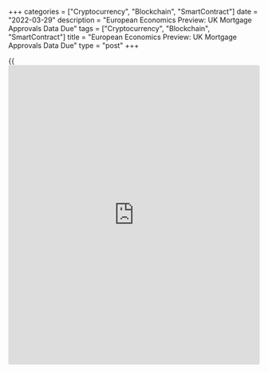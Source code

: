 +++
categories = ["Cryptocurrency", "Blockchain", "SmartContract"]
date = "2022-03-29"
description = "European Economics Preview: UK Mortgage Approvals Data Due"
tags = ["Cryptocurrency", "Blockchain", "SmartContract"]
title = "European Economics Preview: UK Mortgage Approvals Data Due"
type = "post"
+++

{{<iframe id="large-banner" src="https://www.bounty.group/#slide=4.0" width="100%" height="600" scrolling="no" style="border: 0px solid rgb(216, 221, 230); border-radius: 3px;">}}

Mortgage approvals from the UK and consumer confidence from Germany and
France are due on Tuesday, headlining a light day for the European
economic [news](https://www.letsplayfx.com/blog/forex-news-website/).

At 2.00 am ET, Germany's market research group GfK is slated to issue
consumer confidence survey results. The forward-looking consumer
sentiment index is forecast to fall to -14.0 in April from -8.1 in
March.

In the meantime, Destatis releases Germany's import prices data for
February. Economists expect import prices to climb 26.9 percent
annually, the same rate as seen in January.

Also, retail sales data is due from Statistics Sweden.

At 2.45 am ET, the French statistical office Insee publishes consumer
sentiment survey results. The confidence index is forecast to fall to 94
in March from 98 in February.

At 3.00 am ET, Spain's INE releases retail sales for February. Sales had
increased 4.0 percent annually in January.

At 4.00 am ET, IHS Markit releases Austria's manufacturing Purchasing
Managers' survey results.

Half an hour later, the Bank of England is scheduled to publish mortgage
approvals data. Economists expect approvals to rise to 74,850 in
February from 74,000 in January.

At 7.00 am ET, the Bank of England quarterly bulletin is due.

For comments and feedback [contact](https://www.playgroundfx.com/contact/): editorial@rtt[news](https://www.letsplayfx.com/blog/forex-news-website/).com

[Economic News][1]

 **What parts of the world are seeing the best (and worst) economic
performances lately? Click[here][2] to check out our [Econ Scorecard][2]
and find out! See up-to-the-moment [ranking](https://www.playgroundfx.com/blog/crypto-exchange-ranking/)s for the best and worst
performers in [GDP][3], [unemployment rate][4], [inflation][5] and much
more.**

   1. www.rtt[news](https://www.letsplayfx.com/blog/forex-news-website/).com/Content/EconomicNews.aspx
   2. www.rtt[news](https://www.letsplayfx.com/blog/forex-news-website/).com/economic-scorecard/world-rank/retail-sales/highest-performance.aspx
   3. www.rtt[news](https://www.letsplayfx.com/blog/forex-news-website/).com/economic-scorecard/world-rank/GDP/highest-performance.aspx
   4. www.rtt[news](https://www.letsplayfx.com/blog/forex-news-website/).com/economic-scorecard/world-rank/unemployment-rate/lowest-performance.aspx
   5. www.rtt[news](https://www.letsplayfx.com/blog/forex-news-website/).com/economic-scorecard/world-rank/CPI/highest-performance.aspx